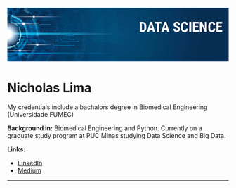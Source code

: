 <p align="center">
  <img src="banner.png" >
</p>

# Nicholas Lima


My credentials include a bachalors degree in Biomedical Engineering (Universidade FUMEC)

**Background in:** Biomedical Engineering and Python. Currently on a graduate study program at PUC Minas studying Data Science and Big Data.

**Links:**
* [LinkedIn](https://www.linkedin.com/in/nicholima)
* [Medium](https://www.medium.com/@nicho.lima)





---
